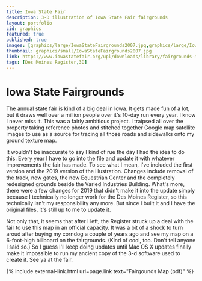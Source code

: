 ```yaml
---
title: Iowa State Fair
description: 3-D illustration of Iowa State Fair fairgrounds
layout: portfolio
cid: graphics
featured: true
published: true
images: [graphics/large/IowaStateFairgrounds2007.jpg,graphics/large/IowaStateFairgrounds2019.jpg]
thumbnail: graphics/small/IowaStateFairgrounds2007.jpg
link: https://www.iowastatefair.org/upl/downloads/library/fairgrounds-map.pdf
tags: [Des Moines Register,3D]
---
```


# Iowa State Fairgrounds

The annual state fair is kind of a big deal in Iowa. It gets made fun of a lot, but it draws well over a million people over it's 10-day run every year. I know I never miss it. This was a fairly ambitious project. I traipsed all over the property taking reference photos and stitched together Google map satellite images to use as a source for tracing all those roads and sidewalks onto my ground texture map.

It wouldn't be inaccurate to say I kind of rue the day I had the idea to do this. Every year I have to go into the file and update it with whatever improvements the fair has made. To see what I mean, I've included the first version and the 2019 version of the illustration. Changes include removal of the track, new gates, the new Equestrian Center and the completely redesigned grounds beside the Varied Industries Building. What's more, there were a few changes for 2019 that didn't make it into the update simply because I technically no longer work for the Des Moines Register, so this technically isn't my responsibility any more. But since I built it and I have the original files, it's still up to me to update it.

Not only that, it seems that after I left, the Register struck up a deal with the fair to use this map in an official capacity. It was a bit of a shock to turn aroud after buying my corndog a couple of years ago and see my map on a 6-foot-high billboard on the fairgrounds. (Kind of cool, too. Don't tell anyone I said so.) So I guess I'll keep doing updates until Mac OS X updates finally make it impossible to run my ancient copy of the 3-d software used to create it. See ya at the fair.


<!-- external link -->
{% include external-link.html url=page.link text="Fairgounds Map (pdf)" %}
